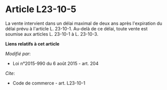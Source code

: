 # Article L23-10-5

La vente intervient dans un délai maximal de deux ans après l'expiration du délai prévu à l'article L. 23-10-1. Au-delà de ce
délai, toute vente est soumise aux articles L. 23-10-1 à L. 23-10-3.

**Liens relatifs à cet article**

_Modifié par_:

  - Loi n°2015-990 du 6 août 2015 - art. 204

_Cite_:

  - Code de commerce - art. L23-10-1
